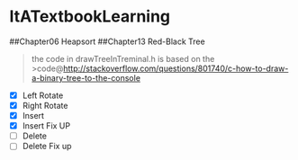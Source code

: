 # ItATextbookLearning

##Chapter06 Heapsort
##Chapter13 Red-Black Tree

>the code in drawTreeInTreminal.h is based on the >code@http://stackoverflow.com/questions/801740/c-how-to-draw-a-binary-tree-to-the-console

- [x] Left Rotate
- [x] Right Rotate
- [x] Insert
- [x] Insert Fix UP
- [ ] Delete
- [ ] Delete Fix up
